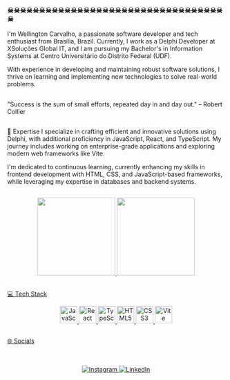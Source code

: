 ### ☠☠☠☠☠☠☠☠☠☠☠☠☠☠☠☠☠☠☠☠☠☠☠☠☠☠☠☠☠☠☠☠☠☠☠

 I'm Wellington Carvalho, a passionate software developer and tech enthusiast from Brasília, Brazil.
Currently, I work as a Delphi Developer at XSoluções Global IT, and I am pursuing my Bachelor's in Information Systems at Centro Universitário do Distrito Federal (UDF).

With experience in developing and maintaining robust software solutions, I thrive on learning and implementing new technologies to solve real-world problems.

##
"Success is the sum of small efforts, repeated day in and day out."
– Robert Collier
##
🚀 Expertise
I specialize in crafting efficient and innovative solutions using Delphi, with additional proficiency in JavaScript, React, and TypeScript. My journey includes working on enterprise-grade applications and exploring modern web frameworks like Vite.

I'm dedicated to continuous learning, currently enhancing my skills in frontend development with HTML, CSS, and JavaScript-based frameworks, while leveraging my expertise in databases and backend systems.
##
<div align="center">
  <a href="https://github.com/aguiarwellington">
  <img height="180em" src="https://github-readme-stats.vercel.app/api?username=aguiarwellington&show_icons=true&theme=dark&include_all_commits=true&count_private=true"/>
  <img height="180em" src="https://github-readme-stats.vercel.app/api/top-langs/?username=aguiarwellington&layout=compact&langs_count=7&theme=dark"/>
</div>
 
 ##
💻 Tech Stack
<div align="center"> <img src="https://cdn.jsdelivr.net/gh/devicons/devicon/icons/javascript/javascript-original.svg" height="40" alt="JavaScript" title="JavaScript"/> <img src="https://cdn.jsdelivr.net/gh/devicons/devicon/icons/react/react-original.svg" height="40" alt="React" title="React"/> <img src="https://cdn.jsdelivr.net/gh/devicons/devicon/icons/typescript/typescript-original.svg" height="40" alt="TypeScript" title="TypeScript"/> <img src="https://cdn.jsdelivr.net/gh/devicons/devicon/icons/html5/html5-original.svg" height="40" alt="HTML5" title="HTML5"/> <img src="https://cdn.jsdelivr.net/gh/devicons/devicon/icons/css3/css3-original.svg" height="40" alt="CSS3" title="CSS3"/> <img src="https://cdn.jsdelivr.net/gh/devicons/devicon/icons/vite/vite-original.svg" height="40" alt="Vite" title="Vite"/> </div>
<div>

##

🌐 Socials
<br/><br/><br/>
<div align="center"> <a href="https://instagram.com/wellington_carvalho008" target="_blank"> <img src="https://img.shields.io/badge/-Instagram-%23E4405F?style=for-the-badge&logo=instagram&logoColor=white" alt="Instagram"/> </a> <a href="https:/[/www.linkedin.com/in/wellington-c-aguiar](https://www.linkedin.com/in/wellington-c-aguiar/) target="_blank"> <img src="https://img.shields.io/badge/-LinkedIn-%230077B5?style=for-the-badge&logo=linkedin&logoColor=white" alt="LinkedIn"/> </a> </div>


